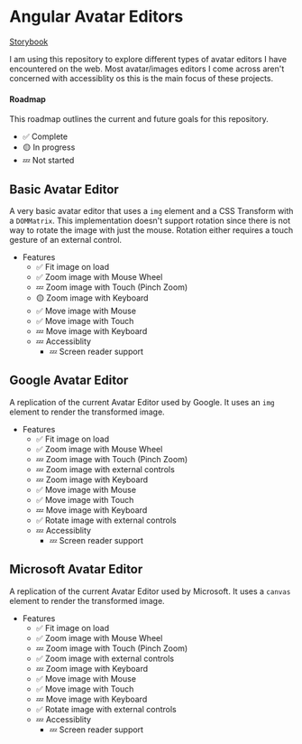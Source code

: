 # Angular Avatar Editors

[Storybook](https://andrewalderson.github.io/angular-avatar-editors/)

I am using this repository to explore different types of avatar editors I have encountered on the web. Most avatar/images editors I come across aren't concerned with accessiblity os this is the main focus of these projects.

#### Roadmap

This roadmap outlines the current and future goals for this repository.

- ✅ Complete
- 🟡 In progress
- 💤 Not started

## Basic Avatar Editor

A very basic avatar editor that uses a `img` element and a CSS Transform with a `DOMMatrix`. This implementation doesn't support rotation since there is not way to rotate the image with just the mouse. Rotation either requires a touch gesture of an external control.

- Features
  - ✅ Fit image on load
  - ✅ Zoom image with Mouse Wheel
  - 💤 Zoom image with Touch (Pinch Zoom)
  - 🟡 Zoom image with Keyboard
  - ✅ Move image with Mouse
  - ✅ Move image with Touch
  - 💤 Move image with Keyboard
  - 💤 Accessiblity
    - 💤 Screen reader support

## Google Avatar Editor

A replication of the current Avatar Editor used by Google. It uses an `img` element to render the transformed image.

- Features
  - ✅ Fit image on load
  - ✅ Zoom image with Mouse Wheel
  - 💤 Zoom image with Touch (Pinch Zoom)
  - 💤 Zoom image with external controls
  - 💤 Zoom image with Keyboard
  - ✅ Move image with Mouse
  - ✅ Move image with Touch
  - 💤 Move image with Keyboard
  - ✅ Rotate image with external controls
  - 💤 Accessiblity
    - 💤 Screen reader support

## Microsoft Avatar Editor

A replication of the current Avatar Editor used by Microsoft. It uses a `canvas` element to render the transformed image.

- Features
  - ✅ Fit image on load
  - ✅ Zoom image with Mouse Wheel
  - 💤 Zoom image with Touch (Pinch Zoom)
  - ✅ Zoom image with external controls
  - 💤 Zoom image with Keyboard
  - ✅ Move image with Mouse
  - ✅ Move image with Touch
  - 💤 Move image with Keyboard
  - ✅ Rotate image with external controls
  - 💤 Accessiblity
    - 💤 Screen reader support
